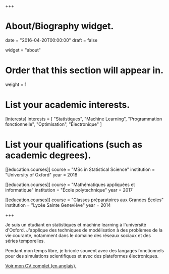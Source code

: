 +++
# About/Biography widget.

date = "2016-04-20T00:00:00"
draft = false

widget = "about"

# Order that this section will appear in.
weight = 1

# List your academic interests.
[interests]
interests = [
	"Statistiques",
	"Machine Learning",
	"Programmation fonctionnelle",
	"Optimisation",
	"Électronique"
]

# List your qualifications (such as academic degrees).
[[education.courses]]
  course = "MSc in Statistical Science"
  institution = "University of Oxford"
  year = 2018

[[education.courses]]
  course = "Mathématiques appliquées et informatique"
  institution = "École polytechnique"
  year = 2017

[[education.courses]]
  course = "Classes préparatoires aux Grandes Écoles"
  institution = "Lycée Sainte Geneviève"
  year = 2014

+++

Je suis un étudiant en statistiques et machine learning à l'université
d'Oxford. J'applique des techniques de modélisation à des problèmes de
la vie courante, notamment dans le domaine des réseaux sociaux et des
séries temporelles.

Pendant mon temps libre, je bricole souvent avec des langages
fonctionnels pour des simulations scientifiques et avec des
plateformes électroniques.

[Voir mon CV complet (en anglais).](cv)
